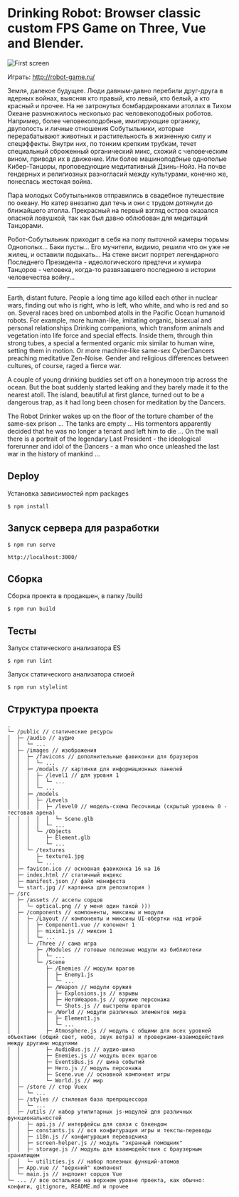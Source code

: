 Drinking Robot: Browser classic custom FPS Game on Three, Vue and Blender.
===========================================================================

![First screen](https://github.com/ushliypakostnik/robot-game/raw/master/public/start.jpg)

Играть: http://robot-game.ru/

Земля, далекое будущее. Люди давным-давно перебили друг-друга в ядерных войнах, выясняя кто правый, кто левый, кто белый, а кто красный и прочее. На не затронутых бомбардировками атоллах в Тихом Океане размножилось несколько рас человекоподобных роботов. Например, более человекоподобные, имитирующие органику, двуполость и личные отношения Собутыльники, которые перерабатывают животных и растительность в жизненную силу и спецэффекты. Внутри них, по тонким крепким трубкам, течет специальный сброженный органический микс, схожий с человеческим вином, приводя их в движение. Или более машиноподбные однополые Кибер-Танцоры, проповедующие медитативный Дзинь-Нойз. На почве гендерных и религиозных разногласий между культурами, конечно же, понеслась жестокая война.

Пара молодых Собутыльников отправились в свадебное путешествие по океану. Но катер внезапно дал течь и они с трудом дотянули до ближайшего атолла. Прекрасный на первый взгляд остров оказался опасной ловушкой, так как был давно облюбован для медитаций Танцорами.

Робот-Собутыльник приходит в себя на полу пыточной камеры тюрьмы Однополых... Баки пусты... Его мучители, видимо, решили что он уже не жилец, и оставили подыхать... На стене висит портрет легендарного Последнего Президента - идеологического предтечи и кумира Танцоров - человека, когда-то развязавшего последнюю в истории человечества войну...

------

Earth, distant future. People a long time ago killed each other in nuclear wars, finding out who is right, who is left, who white, and who is red and so on. Several races bred on unbombed atolls in the Pacific Ocean humanoid robots. For example, more human-like, imitating organic, bisexual and personal relationships Drinking companions, which transform animals and vegetation into life force and special effects. Inside them, through thin strong tubes, a special a fermented organic mix similar to human wine, setting them in motion. Or more machine-like same-sex Cyber ​​Dancers preaching meditative Zen-Noise. Gender and religious differences between cultures, of course, raged a fierce war.

A couple of young drinking buddies set off on a honeymoon trip across the ocean. But the boat suddenly started leaking and they barely made it to the nearest atoll. The island, beautiful at first glance, turned out to be a dangerous trap, as it had long been chosen for meditation by the Dancers.

The Robot Drinker wakes up on the floor of the torture chamber of the same-sex prison ... The tanks are empty ... His tormentors apparently decided that he was no longer a tenant and left him to die ... On the wall there is a portrait of the legendary Last President - the ideological forerunner and idol of the Dancers - a man who once unleashed the last war in the history of mankind ...


Deploy
------

Установка зависимостей npm packages

    $ npm install

Запуск сервера для разработки
-----------------------------

    $ npm run serve

    http://localhost:3000/

Cборка
------

Сборка проекта в продакшен, в папку /build

    $ npm run build

Тесты
-----

Запуск статического анализатора ES

    $ npm run lint

Запуск статического анализатора стиоей

    $ npm run stylelint


Структура проекта
-----------------

```
.
└─ /public // статические ресурсы
│  ├─ /audio // аудио
│  │  └─ ...
│  ├─ /images // изображения
│  │  ├─ /favicons // дополнительные фавиконки для браузеров
│  │  │  └─ ...
│  │  ├─ /modals // картинки для информационных панелей
│  │  │  ├─ /level1 // для уровня 1
│  │  │  │  └─ ...
│  │  │  └─ ...
│  │  ├─ /models
│  │  │  ├─ /Levels
│  │  │  │  ├─ /level0 // модель-схема Песочницы (скрытый уровень 0 - тестовая арена)
│  │  │  │  │  └─ Scene.glb
│  │  │  │  └─ ...
│  │  │  └─ /Objects
│  │  │     ├─ Element.glb
│  │  │     └─ ...
│  │  └─ /textures
│  │     ├─ texture1.jpg
│  │     └─ ...
│  ├─ favicon.ico // основная фавиконка 16 на 16
│  ├─ index.html // статичный индекс
│  ├─ manifest.json // файл манифеста
│  └─ start.jpg // картинка для репозитория )
├─ /src
│  ├─ /assets // ассеты сорцов
│  │  └─ optical.png // у меня один такой )))
│  ├─ /components // компоненты, миксины и модули
│  │  ├─ /Layout // компоненты и миксины UI-обертки над игрой
│  │  │  ├─ Component1.vue // копонент 1
│  │  │  ├─ mixin1.js // миксин 1
│  │  │  └─ ...
│  │  └─ /Three // сама игра
│  │     ├─ /Modules // готовые полезные модули из библиотеки
│  │     │  └─ ...
│  │     └─ /Scene
│  │        ├─ /Enemies // модули врагов
│  │        │  ├─ Enemy1.js
│  │        │  └─ ...
│  │        ├─ /Weapon // модули оружия
│  │        │  ├─ Explosions.js // взрывы
│  │        │  ├─ HeroWeapon.js // оружие персонажа
│  │        │  └─ Shots.js // выстрелы врагов
│  │        ├─ /World // модули различных элементов мира
│  │        │  ├─ Element1.js
│  │        │  └─ ...
│  │        ├─ Atmosphere.js // модуль с общими для всех уровней объектами (общий свет, небо, звук ветра) и проверками-взаимодействия между другими модулями
│  │        ├─ AudioBus.js // аудио-шина
│  │        ├─ Enemies.js // модуль всех врагов
│  │        ├─ EventsBus.js // шина событий
│  │        ├─ Hero.js // модуль персонажа
│  │        ├─ Scene.vue // основной компонент игры
│  │        └─ World.js // мир
│  ├─ /store // стор Vuex
│  │  └─ ...
│  ├─ /styles // стилевая база препроцессора
│  │  └─ ...
│  ├─ /utils // набор утилитарных js-модулей для различных функциональностей
│  │  ├─ api.js // интерфейсы для связи с бэкендом
│  │  ├─ constants.js // вся конфигурация игры и тексты-переводы
│  │  ├─ i18n.js // конфигурация переводчика
│  │  ├─ screen-helper.js // модуль "экранный помощник"
│  │  ├─ storage.js // модуль для взаимодействия с браузерным хранилищем
│  │  └─ utilities.js // набор полезных функций-атомов
│  ├─ App.vue // "верхний" компонент
│  └─ main.js // эндпоинт сорцов Vue
└─ ... // все остальное на верхнем уровне проекта, как обычно: конфиги, gitignore, README.md и прочее
